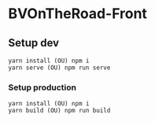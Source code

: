 # BVOnTheRoad-Front

## Setup dev
```
yarn install (OU) npm i 
yarn serve (OU) npm run serve
```
### Setup production
```
yarn install (OU) npm i 
yarn build (OU) npm run build
```

